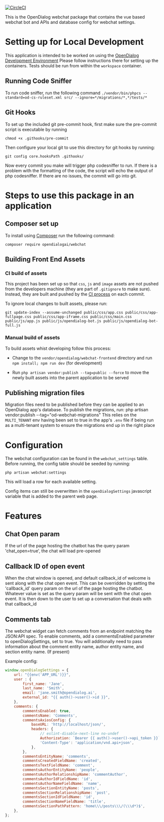 [![CircleCI](https://circleci.com/gh/opendialogai/webchat/tree/master.svg?style=svg&circle-token=ef6ed717ecefce0b6acabcd01a40dc913370412a)](https://circleci.com/gh/opendialogai/webchat/tree/master)

This is the OpenDialog webchat package that contains the vue based webchat bot and APIs and database config for webchat settings.

# Setting up for Local Development

This application is intended to be worked on using the [OpenDialog Development Environment](https://github.com/opendialogai/opendialog-dev-environment.)
Please follow instructions there for setting up the containers. Tests should be run from within the `workspace` container.

## Running Code Sniffer

To run code sniffer, run the following command
```./vendor/bin/phpcs --standard=od-cs-ruleset.xml src/ --ignore=*/migrations/*,*/tests/*```

## Git Hooks

To set up the included git pre-commit hook, first make sure the pre-commit script is executable by running

```chmod +x .githooks/pre-commit```

Then configure your local git to use this directory for git hooks by running:

```git config core.hooksPath .githooks/```

Now every commit you make will trigger php codesniffer to run. If there is a problem with the formatting
of the code, the script will echo the output of php codesniffer. If there are no issues, the commit will
go into git.

# Steps to use this package in an application

## Composer set up

To install using [Composer](https://getcomposer.org/) run the following command:

`composer require opendialogai/webchat`

## Building Front End Assets

### CI build of assets

This project has been set up so that `css`, `js` and `image` assets are not pushed from the developers machine (they are
part of `.gitignore` to make sure). Instead, they are built and pushed by the
[CI process](https://app.circleci.com/pipelines/github/opendialogai/webchat) on each commit.

To ignore local changes to built assets, please run:

    git update-index --assume-unchanged public/css/app.css public/css/app-fullpage.css public/css/app-iframe.css public/css/main.css public/js/app.js public/js/opendialog-bot.js public/js/opendialog-bot-full.js
    
### Manual build of assets

To build assets whist developing follow this process:

+ Change to the `vendor/opendialog/webchat-frontend` directory and run `npm install; npm run dev` (for development)

+ Run `php artisan vendor:publish --tag=public --force` to move the newly built assets into the parent application to be
served

## Publishing migration files
Migration files need to be published before they can be applied to an OpenDialog app's database.
To publish the migrations, run:
    php artisan vendor:publish --tag="od-webchat-migrations"
This relies on the `MULTI_TENANT` env having been set to true in the app's `.env` file if being run as a
multi-tenant system to ensure the migrations end up in the right place


# Configuration 

The webchat configuration can be found in the `webchat_settings` table. Before running, the config table should be seeded
by running:

```php artisan webchat:settings```

This will load a row for each available setting.

Config items can still be overwritten in the `openDialogSettings` javascript variable that is added to the parent web page.

# Features

## Chat Open param

If the url of the page hosting the chatbot has the query param 'chat_open=true', the chat will load pre-opened

## Callback ID of open event

When the chat window is opened, and default callback_id of welcome is sent along with the chat open event. This can be
overridden by setting the 'callback_id' query param on the url of the page hosting the chatbot. Whatever value is set
as the query param will be sent with the chat open event. It is then down to the user to set up a conversation that
deals with that callback_id 

## Comments tab

The webchat widget can fetch comments from an endpoint matching the JSON:API spec. To enable comments, add a
commentsEnabled parameter to openDialogSettings, set to true. You will additionally need to pass information
about the comment entity name, author entity name, and section entity name. (If present)

Example config:

```javascript
window.openDialogSettings = {
    url: "{{env('APP_URL')}}",
    user : {
        first_name: 'Jane',
        last_name: 'Smith',
        email: 'jane.smith@opendialog.ai',
        external_id: "{{ auth()->user()->id }}",
    },
    comments: {
        commentsEnabled: true,
        commentsName: 'Comments',
        commentsAxiosConfig: {
            baseURL: 'http://localhost/json/',
            headers: {
                // eslint-disable-next-line no-undef
                Authorization: `Bearer {{ auth()->user()->api_token }}`,
                'Content-Type': 'application/vnd.api+json',
            },
        },
        commentsEntityName: 'comments',
        commentsCreatedFieldName: 'created',
        commentsTextFieldName: 'comment',
        commentsAuthorEntityName: 'people',
        commentsAuthorRelationshipName: 'commentAuthor',
        commentsAuthorIdFieldName: 'id',
        commentsAuthorNameFieldName: 'name',
        commentsSectionEntityName: 'posts',
        commentsSectionRelationshipName: 'post',
        commentsSectionIdFieldName: 'id',
        commentsSectionNameFieldName: 'title',
        commentsSectionPathPattern: 'home\\\/posts\\\/(\\\d*)$',
    },
};
```
